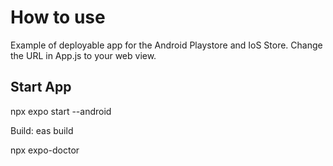 # How to use

Example of deployable app for the Android Playstore and IoS Store.
Change the URL in App.js to your web view.

## Start App

npx expo start --android

Build:
eas build

npx expo-doctor

